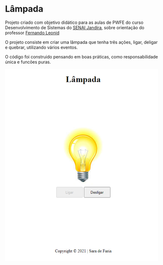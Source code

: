 # Lâmpada

Projeto criado com objetivo didático para as aulas de PWFE do curso Desenvolvimento de Sistemas do [SENAI Jandira](https://jandira.sp.senai.br/), sobre orientação do professor [Fernando Leonid](https://github.com/fernandoleonid)

O projeto consiste em criar uma lâmpada que tenha três ações, ligar, deligar e quebrar, utilizando vários eventos.

O código foi construido pensando em boas práticas, como responsabilidade única e funcões puras. 

![](img/projeto.png)